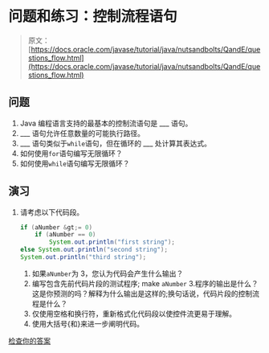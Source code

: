 # 问题和练习：控制流程语句

> 原文： [https://docs.oracle.com/javase/tutorial/java/nutsandbolts/QandE/questions_flow.html](https://docs.oracle.com/javase/tutorial/java/nutsandbolts/QandE/questions_flow.html)

## 问题

1.  Java 编程语言支持的最基本的控制流语句是 ___ 语句。
2.  ___ 语句允许任意数量的可能执行路径。
3.  ___ 语句类似于`while`语句，但在循环的 ___ 处计算其表达式。
4.  如何使用`for`语句编写无限循环？
5.  如何使用`while`语句编写无限循环？

## 演习

1.  请考虑以下代码段。

    ```java
    if (aNumber &gt;= 0)
        if (aNumber == 0)
            System.out.println("first string");
    else System.out.println("second string");
    System.out.println("third string");

    ```

    1.  如果`aNumber`为 3，您认为代码会产生什么输出？
    2.  编写包含先前代码片段的测试程序; make `aNumber` 3.程序的输出是什么？这是你预测的吗？解释为什么输出是这样的;换句话说，代码片段的控制流程是什么？
    3.  仅使用空格和换行符，重新格式化代码段以使控件流更易于理解。
    4.  使用大括号{和}来进一步阐明代码。

[检查你的答案](answers_flow.html)